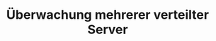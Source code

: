 ---
layout: article
title: Überwachung mehrerer verteilter Server
description: 
  - Mit diesem Template behalten Sie den Überblick über aktuelle Informationen zu Ihren Servern. Es werden bis zu drei Server angezeigt mit dem wichtigsten Metriken wie CPU, Speicherplatz, RAM und Netzwerkauslastung. Ebenfalls werden die Laufzeit, der letzte Neustart und das letzte Backup angezeigt. Die Daten könnten aus Serverprotokollen gelesen werden oder direkt über eine vorhande API ausgelesen werden.
lang: de
weight: 500
isDraft: false
ref: Server_Info
carousel: false
category:
  - Administration
  - IT-Rechenzentrum
image: Server_Info_DE.png
download: Server_Info_DE.pbmx
overview_description:
overview_benefits:
overview_data_sources:
---